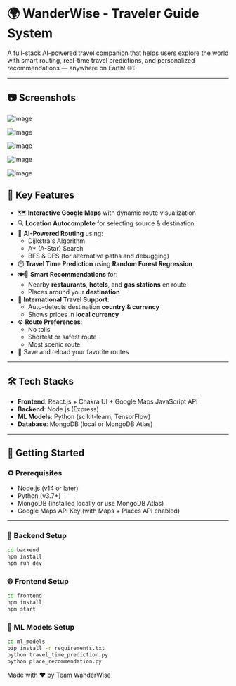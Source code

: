 # 🌍 WanderWise - Traveler Guide System

A full-stack AI-powered travel companion that helps users explore the world with smart routing, real-time travel predictions, and personalized recommendations — anywhere on Earth! 🌐✨

---

## 📷 Screenshots

![Image](https://github.com/user-attachments/assets/a2c03149-f682-4196-b52a-944da7c60c9a)

![Image](https://github.com/user-attachments/assets/0ff650c1-3b91-476c-a80b-c7048de78d39)

![Image](https://github.com/user-attachments/assets/9abb6e53-53bf-48c6-91b4-597a27306f93)

![Image](https://github.com/user-attachments/assets/6b1d14ee-8a69-4db4-8bb3-6ded3496aeb1)

![Image](https://github.com/user-attachments/assets/83417a85-394c-4731-a456-0adaebfc0e15)

## 🔹 Key Features

- 🗺️ **Interactive Google Maps** with dynamic route visualization
- 🔍 **Location Autocomplete** for selecting source & destination
- 🧠 **AI-Powered Routing** using:
  - Dijkstra's Algorithm
  - A\* (A-Star) Search
  - BFS & DFS (for alternative paths and debugging)
- ⏱️ **Travel Time Prediction** using **Random Forest Regression**
- 🍽️🏨 **Smart Recommendations** for:
  - Nearby **restaurants**, **hotels**, and **gas stations** en route
  - Places around your **destination**
- 💱 **International Travel Support**:
  - Auto-detects destination **country & currency**
  - Shows prices in **local currency**
- ⚙️ **Route Preferences**:
  - No tolls
  - Shortest or safest route
  - Most scenic route
- 💾 Save and reload your favorite routes

---

## 🛠️ Tech Stacks

- **Frontend**: React.js + Chakra UI + Google Maps JavaScript API
- **Backend**: Node.js (Express)
- **ML Models**: Python (scikit-learn, TensorFlow)
- **Database**: MongoDB (local or MongoDB Atlas)

---

## 🚀 Getting Started

### ⚙️ Prerequisites

- Node.js (v14 or later)
- Python (v3.7+)
- MongoDB (installed locally or use MongoDB Atlas)
- Google Maps API Key (with Maps + Places API enabled)

---

### 🔧 Backend Setup

```bash
cd backend
npm install
npm run dev

```

### 🌐 Frontend Setup

```bash
cd frontend
npm install
npm start

```

### 🤖 ML Models Setup

```bash
cd ml_models
pip install -r requirements.txt
python travel_time_prediction.py
python place_recommendation.py

```

Made with ❤️ by Team WanderWise
